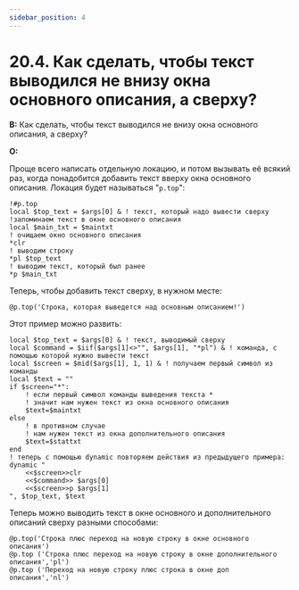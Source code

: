 ```yaml
---
sidebar_position: 4
---
```


# 20.4. Как сделать, чтобы текст выводился не внизу окна основного описания, а сверху?
<!-- [:faq_20_04] -->
**В:** Как сделать, чтобы текст выводился не внизу окна основного описания, а сверху?

**О:**

Проще всего написать отдельную локацию, и потом вызывать её всякий раз, когда понадобится добавить текст вверху окна основного описания. Локация будет называться "`p.top`":
```qsp
!#p.top
local $top_text = $args[0] & ! текст, который надо вывести сверху
!запоминаем текст в окне основного описания
local $main_txt = $maintxt
! очищаем окно основного описания
*clr
! выводим строку
*pl $top_text
! выводим текст, который был ранее
*p $main_txt
```
Теперь, чтобы добавить текст сверху, в нужном месте:
```qsp
@p.top('Строка, которая выведется над основным описанием!')
```
Этот пример можно развить:
```qsp
local $top_text = $args[0] & ! текст, выводимый сверху
local $command = $iif($args[1]<>"", $args[1], "*pl") & ! команда, с помощью которой нужно вывести текст
local $screen = $mid($args[1], 1, 1) & ! получаем первый символ из команды
local $text = ""
if $screen="*":
    ! если первый символ команды выведения текста *
    ! значит нам нужен текст из окна основного описания
    $text=$maintxt
else
    ! в противном случае
    ! нам нужен текст из окна дополнительного описания
    $text=$stattxt
end
! теперь с помощью dynamic повторяем действия из предыдущего примера:
dynamic "
    <<$screen>>clr
    <<$command>> $args[0]
    <<$screen>>p $args[1]
", $top_text, $text
```
Теперь можно выводить текст в окне основного и дополнительного описаний сверху разными способами:
```qsp
@p.top('Строка плюс переход на новую строку в окне основного описания')
@p.top ('Строка плюс переход на новую строку в окне дополнительного описания','pl')
@p.top ('Переход на новую строку плюс строка в окне доп описания','nl')
```
